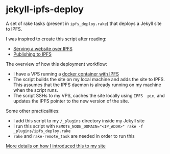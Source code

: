 # jekyll-ipfs-deploy
A set of rake tasks (present in `ipfs_deploy.rake`) that deploys a Jekyll site to IPFS.

I was inspired to create this script after reading:
- [Serving a website over IPFS](http://www.atnnn.com/p/ipfs-hosting/)
- [Publishing to IPFS](https://sevdev.hu/ipns/sevdev.hu/posts/2016-06-26-publishing-to-ipfs.html)

The overview of how this deployment workflow:
- I have a VPS running a [docker container with IPFS](https://github.com/ipfs/go-ipfs)
- The script builds the site on my local machine and adds the site to IPFS. This assumes that the IPFS daemon is already running on my machine when the script runs.
- The script SSHs to my VPS, caches the site locally using `IPFS  pin`, and updates the IPFS pointer to the new version of the site.

Some other practicalities:
- I add this script to my `/_plugins` directory inside my Jekyll site
- I run this script with `REMOTE_NODE_DOMAIN="<IP_ADDR>" rake -f _plugins/ipfs_deploy.rake`
- `rake` and `rake-remote_task` are needed in order to run this

[More details on how I introduced this to my site](https://github.com/marionzualo/www/commit/54ee4b6f0716709bfee5784ee6c18b561c1c1ba0)
